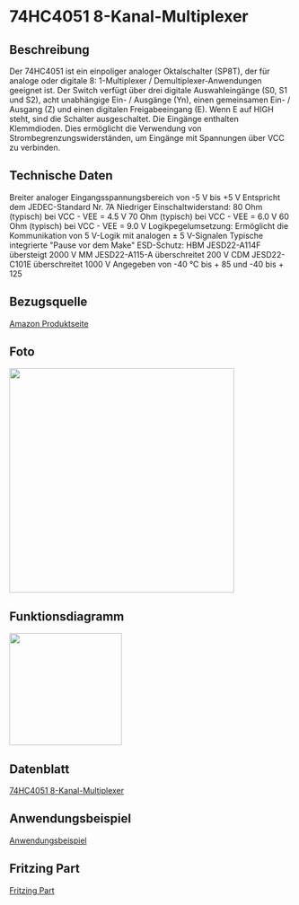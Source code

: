 # 74HC4051 8-Kanal-Multiplexer

## Beschreibung
Der 74HC4051 ist ein einpoliger analoger Oktalschalter (SP8T), der für analoge oder digitale 8: 1-Multiplexer / Demultiplexer-Anwendungen geeignet ist.
Der Switch verfügt über drei digitale Auswahleingänge (S0, S1 und S2), acht unabhängige Ein- / Ausgänge (Yn), einen gemeinsamen Ein- / Ausgang (Z) und einen digitalen Freigabeeingang (E). Wenn E auf HIGH steht, sind die Schalter ausgeschaltet. Die Eingänge enthalten Klemmdioden. Dies ermöglicht die Verwendung von Strombegrenzungswiderständen, um Eingänge mit Spannungen über VCC zu verbinden.

## Technische Daten
Breiter analoger Eingangsspannungsbereich von -5 V bis +5 V
Entspricht dem JEDEC-Standard Nr. 7A
Niedriger Einschaltwiderstand:
80 Ohm (typisch) bei VCC - VEE = 4.5 V
70 Ohm (typisch) bei VCC - VEE = 6.0 V
60 Ohm (typisch) bei VCC - VEE = 9.0 V
Logikpegelumsetzung: Ermöglicht die Kommunikation von 5 V-Logik mit analogen ± 5 V-Signalen
Typische integrierte "Pause vor dem Make"
ESD-Schutz:
HBM JESD22-A114F übersteigt 2000 V
MM JESD22-A115-A überschreitet 200 V
CDM JESD22-C101E überschreitet 1000 V
Angegeben von -40 ℃ bis + 85 und -40 bis + 125

## Bezugsquelle
[Amazon Produktseite](https://amzn.eu/d/fy4efxa)

## Foto
<img src="https://external-content.duckduckgo.com/iu/?u=https%3A%2F%2Fifuturetech.org%2Fwp-content%2Fuploads%2F2022%2F03%2FCJMCU-74HC4051-8-Channel-Analog-Multiplexer-Module-03.jpg&f=1&nofb=1&ipt=ab0a5da3e7b61d2a6a828362c1893ac8c308020add9c9a956426c81ec0d27961" height="400">

## Funktionsdiagramm
<img src="https://external-content.duckduckgo.com/iu/?u=https%3A%2F%2Fi.lnwfile.com%2F_%2Fi%2F_raw%2Fi0%2Fom%2Fww.jpg&f=1&nofb=1&ipt=dc7d25d19f41895cf4c8eba733980807117c1b1cf43459544ccf75fa55616970" width="200">

## Datenblatt
[74HC4051 8-Kanal-Multiplexer](https://www.ti.com/lit/ds/symlink/cd74hc4051-ep.pdf)

## Anwendungsbeispiel
[Anwendungsbeispiel](http://www.multiwingspan.co.uk/pico.php?page=multiplex)

## Fritzing Part
[Fritzing Part](https://github.com/sparkfun/Fritzing_Parts/raw/refs/heads/main/products/13906_sfe_74hc4051_mux_breakout.fzpz)
